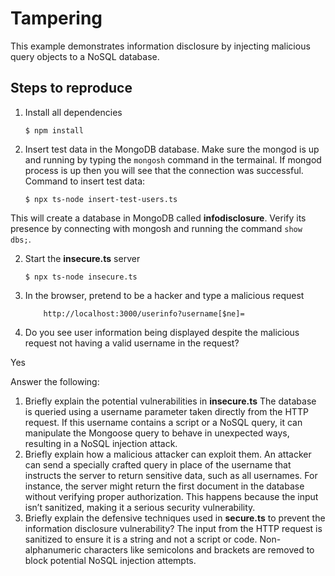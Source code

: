 # Tampering

This example demonstrates information disclosure by injecting malicious query objects to a NoSQL database.

## Steps to reproduce

1. Install all dependencies

   `$ npm install`

2. Insert test data in the MongoDB database. Make sure the mongod is up and running by typing the `mongosh` command in the termainal. If mongod process is up then you will see that the connection was successful. Command to insert test data:

   `$ npx ts-node insert-test-users.ts`

This will create a database in MongoDB called **infodisclosure**. Verify its presence by connecting with mongosh and running the command `show dbs;`.

2. Start the **insecure.ts** server

   `$ npx ts-node insecure.ts`

3. In the browser, pretend to be a hacker and type a malicious request

   ```
       http://localhost:3000/userinfo?username[$ne]=
   ```

4. Do you see user information being displayed despite the malicious request not having a valid username in the request?

Yes

Answer the following:

1. Briefly explain the potential vulnerabilities in **insecure.ts**
   The database is queried using a username parameter taken directly from the HTTP request. If this username contains a script or a NoSQL query, it can manipulate the Mongoose query to behave in unexpected ways, resulting in a NoSQL injection attack.
2. Briefly explain how a malicious attacker can exploit them.
   An attacker can send a specially crafted query in place of the username that instructs the server to return sensitive data, such as all usernames. For instance, the server might return the first document in the database without verifying proper authorization. This happens because the input isn’t sanitized, making it a serious security vulnerability.
3. Briefly explain the defensive techniques used in **secure.ts** to prevent the information disclosure vulnerability?
   The input from the HTTP request is sanitized to ensure it is a string and not a script or code.
   Non-alphanumeric characters like semicolons and brackets are removed to block potential NoSQL injection attempts.
